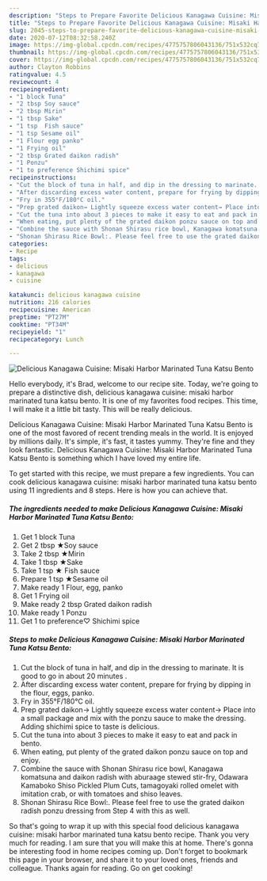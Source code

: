 ```yaml
---
description: "Steps to Prepare Favorite Delicious Kanagawa Cuisine: Misaki Harbor Marinated Tuna Katsu Bento"
title: "Steps to Prepare Favorite Delicious Kanagawa Cuisine: Misaki Harbor Marinated Tuna Katsu Bento"
slug: 2045-steps-to-prepare-favorite-delicious-kanagawa-cuisine-misaki-harbor-marinated-tuna-katsu-bento
date: 2020-07-12T08:32:58.240Z
image: https://img-global.cpcdn.com/recipes/4775757806043136/751x532cq70/delicious-kanagawa-cuisine-misaki-harbor-marinated-tuna-katsu-bento-recipe-main-photo.jpg
thumbnail: https://img-global.cpcdn.com/recipes/4775757806043136/751x532cq70/delicious-kanagawa-cuisine-misaki-harbor-marinated-tuna-katsu-bento-recipe-main-photo.jpg
cover: https://img-global.cpcdn.com/recipes/4775757806043136/751x532cq70/delicious-kanagawa-cuisine-misaki-harbor-marinated-tuna-katsu-bento-recipe-main-photo.jpg
author: Clayton Robbins
ratingvalue: 4.5
reviewcount: 4
recipeingredient:
- "1 block Tuna"
- "2 tbsp Soy sauce"
- "2 tbsp Mirin"
- "1 tbsp Sake"
- "1 tsp  Fish sauce"
- "1 tsp Sesame oil"
- "1 Flour egg panko"
- "1 Frying oil"
- "2 tbsp Grated daikon radish"
- "1 Ponzu"
- "1 to preference Shichimi spice"
recipeinstructions:
- "Cut the block of tuna in half, and dip in the dressing to marinate. It is good to go in about 20 minutes ."
- "After discarding excess water content, prepare for frying by dipping in the flour, eggs, panko."
- "Fry in 355°F/180°C oil."
- "Prep grated daikon→ Lightly squeeze excess water content→ Place into a small package and mix with the ponzu sauce to make the dressing. Adding shichimi spice to taste is delicious."
- "Cut the tuna into about 3 pieces to make it easy to eat and pack in bento."
- "When eating, put plenty of the grated daikon ponzu sauce on top and enjoy."
- "Combine the sauce with Shonan Shirasu rice bowl, Kanagawa komatsuna and daikon radish with aburaage stewed stir-fry, Odawara Kamaboko Shiso Pickled Plum Cuts, tamagoyaki rolled omelet with imitation crab, or with tomatoes and shiso leaves."
- "Shonan Shirasu Rice Bowl:. Please feel free to use the grated daikon radish ponzu dressing from Step 4 with this as well."
categories:
- Recipe
tags:
- delicious
- kanagawa
- cuisine

katakunci: delicious kanagawa cuisine 
nutrition: 216 calories
recipecuisine: American
preptime: "PT27M"
cooktime: "PT34M"
recipeyield: "1"
recipecategory: Lunch

---
```



![Delicious Kanagawa Cuisine: Misaki Harbor Marinated Tuna Katsu Bento](https://img-global.cpcdn.com/recipes/4775757806043136/751x532cq70/delicious-kanagawa-cuisine-misaki-harbor-marinated-tuna-katsu-bento-recipe-main-photo.jpg)

Hello everybody, it's Brad, welcome to our recipe site. Today, we're going to prepare a distinctive dish, delicious kanagawa cuisine: misaki harbor marinated tuna katsu bento. It is one of my favorites food recipes. This time, I will make it a little bit tasty. This will be really delicious.

Delicious Kanagawa Cuisine: Misaki Harbor Marinated Tuna Katsu Bento is one of the most favored of recent trending meals in the world. It is enjoyed by millions daily. It's simple, it's fast, it tastes yummy. They're fine and they look fantastic. Delicious Kanagawa Cuisine: Misaki Harbor Marinated Tuna Katsu Bento is something which I have loved my entire life.




To get started with this recipe, we must prepare a few ingredients. You can cook delicious kanagawa cuisine: misaki harbor marinated tuna katsu bento using 11 ingredients and 8 steps. Here is how you can achieve that.

<!--inarticleads1-->

##### The ingredients needed to make Delicious Kanagawa Cuisine: Misaki Harbor Marinated Tuna Katsu Bento:

1. Get 1 block Tuna
1. Get 2 tbsp ★Soy sauce
1. Take 2 tbsp ★Mirin
1. Take 1 tbsp ★Sake
1. Take 1 tsp ★ Fish sauce
1. Prepare 1 tsp ★Sesame oil
1. Make ready 1 Flour, egg, panko
1. Get 1 Frying oil
1. Make ready 2 tbsp Grated daikon radish
1. Make ready 1 Ponzu
1. Get 1 to preference♡ Shichimi spice




<!--inarticleads2-->

##### Steps to make Delicious Kanagawa Cuisine: Misaki Harbor Marinated Tuna Katsu Bento:

1. Cut the block of tuna in half, and dip in the dressing to marinate. It is good to go in about 20 minutes .
1. After discarding excess water content, prepare for frying by dipping in the flour, eggs, panko.
1. Fry in 355°F/180°C oil.
1. Prep grated daikon→ Lightly squeeze excess water content→ Place into a small package and mix with the ponzu sauce to make the dressing. Adding shichimi spice to taste is delicious.
1. Cut the tuna into about 3 pieces to make it easy to eat and pack in bento.
1. When eating, put plenty of the grated daikon ponzu sauce on top and enjoy.
1. Combine the sauce with Shonan Shirasu rice bowl, Kanagawa komatsuna and daikon radish with aburaage stewed stir-fry, Odawara Kamaboko Shiso Pickled Plum Cuts, tamagoyaki rolled omelet with imitation crab, or with tomatoes and shiso leaves.
1. Shonan Shirasu Rice Bowl:. Please feel free to use the grated daikon radish ponzu dressing from Step 4 with this as well.




So that's going to wrap it up with this special food delicious kanagawa cuisine: misaki harbor marinated tuna katsu bento recipe. Thank you very much for reading. I am sure that you will make this at home. There's gonna be interesting food in home recipes coming up. Don't forget to bookmark this page in your browser, and share it to your loved ones, friends and colleague. Thanks again for reading. Go on get cooking!
